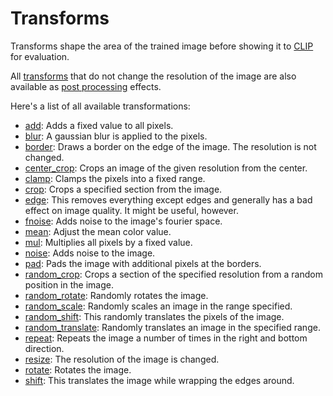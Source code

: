 # Transforms

Transforms shape the area of the trained image before showing
it to [CLIP](https://github.com/openai/CLIP/) for evaluation. 

All [transforms](reference.md#targetstransforms) that do not change the 
resolution of the image are also available as 
[post processing](reference.md#postproc) effects.
  
Here's a list of all available transformations:

- [add](reference.md#targetstransformsadd): Adds a fixed value to all pixels.
- [blur](reference.md#targetstransformsblur): A gaussian blur is applied to the pixels.
- [border](reference.md#targetstransformsborder): Draws a border on the edge of the image. The resolution is not changed.
- [center_crop](reference.md#targetstransformscenter_crop): Crops an image of the given resolution from the center.
- [clamp](reference.md#targetstransformsclamp): Clamps the pixels into a fixed range.
- [crop](reference.md#targetstransformscrop): Crops a specified section from the image.
- [edge](reference.md#targetstransformsedge): This removes everything except edges and generally has a bad effect on image
    quality. It might be useful, however.
- [fnoise](reference.md#targetstransformsfnoise): Adds noise to the image's fourier space.
- [mean](reference.md#targetstransformsmean): Adjust the mean color value.
- [mul](reference.md#targetstransformsmul): Multiplies all pixels by a fixed value.
- [noise](reference.md#targetstransformsnoise): Adds noise to the image.
- [pad](reference.md#targetstransformspad): Pads the image with additional pixels at the borders.
- [random_crop](reference.md#targetstransformsrandom_crop): Crops a section of the specified resolution from a random position in the image.
- [random_rotate](reference.md#targetstransformsrandom_rotate): Randomly rotates the image.
- [random_scale](reference.md#targetstransformsrandom_scale): Randomly scales an image in the range specified.
- [random_shift](reference.md#targetstransformsrandom_shift): This randomly translates the pixels of the image.
- [random_translate](reference.md#targetstransformsrandom_translate): Randomly translates an image in the specified range.
- [repeat](reference.md#targetstransformsrepeat): Repeats the image a number of times in the right and bottom direction.
- [resize](reference.md#targetstransformsresize): The resolution of the image is changed.
- [rotate](reference.md#targetstransformsrotate): Rotates the image.
- [shift](reference.md#targetstransformsshift): This translates the image while wrapping the edges around.

